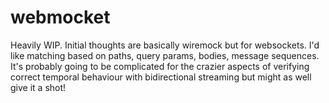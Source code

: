 # webmocket

Heavily WIP. Initial thoughts are basically wiremock but for websockets. I'd
like matching based on paths, query params, bodies, message sequences. It's
probably going to be complicated for the crazier aspects of verifying correct
temporal behaviour with bidirectional streaming but might as well give it a
shot!
